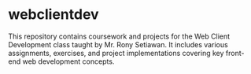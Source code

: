 # webclientdev
This repository contains coursework and projects for the Web Client Development class taught by Mr. Rony Setiawan. It includes various assignments, exercises, and project implementations covering key front-end web development concepts.
